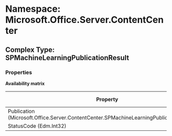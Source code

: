 # Namespace: Microsoft.Office.Server.ContentCenter

## Complex Type: SPMachineLearningPublicationResult

### Properties

**Availability matrix**

Property | SPO | SP 2019 | SP 2016 | SP 2013
----------|:---:|:-------:|:-------:|:-------
Publication (Microsoft.Office.Server.ContentCenter.SPMachineLearningPublicationEntityData) | ✅ | ❌ | ❌ | ❌
StatusCode (Edm.Int32) | ✅ | ❌ | ❌ | ❌